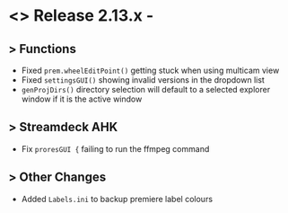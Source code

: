 # <> Release 2.13.x - 

## > Functions
- Fixed `prem.wheelEditPoint()` getting stuck when using multicam view
- Fixed `settingsGUI()` showing invalid versions in the dropdown list
- `genProjDirs()` directory selection will default to a selected explorer window if it is the active window

## > Streamdeck AHK
- Fix `proresGUI {` failing to run the ffmpeg command

## > Other Changes
- Added `Labels.ini` to backup premiere label colours